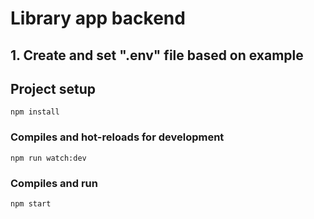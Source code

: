 # Library app backend

## 1. Create and set ".env" file based on example

## Project setup
```
npm install
```

### Compiles and hot-reloads for development
```
npm run watch:dev
```

### Compiles and run
```
npm start
```
